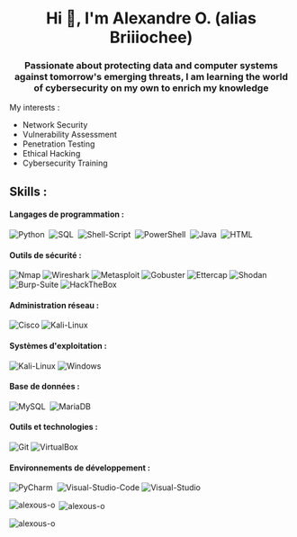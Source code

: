 <h1 align="center">Hi 👋, I'm Alexandre O. (alias Briiiochee)</h1>
<h3 align="center">Passionate about protecting data and computer systems against tomorrow's emerging threats, I am learning the world of cybersecurity on my own to enrich my knowledge</h3>


My interests :

- Network Security
- Vulnerability Assessment
- Penetration Testing
- Ethical Hacking
- Cybersecurity Training

## Skills :

#### Langages de programmation :
![Python](https://img.shields.io/badge/Python-3776AB?style=for-the-badge&logo=python&logoColor=white)&nbsp;
![SQL](https://img.shields.io/badge/SQL-316192?style=for-the-badge&logo=postgresql&logoColor=white)&nbsp;
![Shell-Script](https://img.shields.io/badge/Shell_Script-121011?style=for-the-badge&logo=gnu-bash&logoColor=white)&nbsp;
![PowerShell](https://img.shields.io/badge/PowerShell-5391FE?style=for-the-badge&logo=powershell&logoColor=white)&nbsp;
![Java](https://img.shields.io/badge/Java-ED8B00?style=for-the-badge&logo=java&logoColor=white)&nbsp;
![HTML](https://img.shields.io/badge/HTML-E34F26?style=for-the-badge&logo=html5&logoColor=white)

#### Outils de sécurité :
![Nmap](https://img.shields.io/badge/Nmap-0A0A0A?style=for-the-badge&logo=nmap&logoColor=white)
![Wireshark](https://img.shields.io/badge/Wireshark-1679A7?style=for-the-badge&logo=wireshark&logoColor=white)
![Metasploit](https://img.shields.io/badge/Metasploit-049C9C?style=for-the-badge&logo=metasploit&logoColor=white)
![Gobuster](https://img.shields.io/badge/Gobuster-000000?style=for-the-badge&logo=gnu-bash&logoColor=white)
![Ettercap](https://img.shields.io/badge/Ettercap-000000?style=for-the-badge&logo=ettercap&logoColor=white)
![Shodan](https://img.shields.io/badge/Shodan-000000?style=for-the-badge&logo=shodan&logoColor=white)
![Burp-Suite](https://img.shields.io/badge/Burp_Suite-FF6600?style=for-the-badge&logo=burp-suite&logoColor=white)
![HackTheBox](https://img.shields.io/badge/HackTheBox-111927?style=for-the-badge&logo=Hack%20The%20Box&logoColor=9FEF00)

#### Administration réseau :
![Cisco](https://img.shields.io/badge/Cisco-1BA0D7?style=for-the-badge&logo=cisco&logoColor=white)
![Kali-Linux](https://img.shields.io/badge/Kali_Linux-557C94?style=for-the-badge&logo=linux&logoColor=white)

#### Systèmes d'exploitation :
![Kali-Linux](https://img.shields.io/badge/Kali_Linux-557C94?style=for-the-badge&logo=linux&logoColor=white)
![Windows](https://img.shields.io/badge/Windows-0078D6?style=for-the-badge&logo=windows&logoColor=white)

#### Base de données :
![MySQL](https://img.shields.io/badge/MySQL-00000F?style=for-the-badge&logo=mysql&logoColor=white)&nbsp;
![MariaDB](https://img.shields.io/badge/MariaDB-003545?style=for-the-badge&logo=mariadb&logoColor=white)

#### Outils et technologies :
![Git](https://img.shields.io/badge/Git-F05032?style=for-the-badge&logo=git&logoColor=white)
![VirtualBox](https://img.shields.io/badge/VirtualBox-183A61?style=for-the-badge&logo=virtualbox&logoColor=white)

#### Environnements de développement :
![PyCharm](https://img.shields.io/badge/PyCharm-000000?style=for-the-badge&logo=pycharm&logoColor=white)&nbsp;
![Visual-Studio-Code](https://img.shields.io/badge/Visual_Studio_Code-007ACC?style=for-the-badge&logo=visual-studio-code&logoColor=white)
![Visual-Studio](https://img.shields.io/badge/Visual_Studio-5C2D91?style=for-the-badge&logo=visual%20studio&logoColor=white)




<p><img align="left" src="https://github-readme-stats.vercel.app/api/top-langs?username=alexous-o&show_icons=true&locale=en&layout=compact" alt="alexous-o" /></p>

<p>&nbsp;<img align="center" src="https://github-readme-stats.vercel.app/api?username=alexous-o&show_icons=true&locale=en" alt="alexous-o" /></p>

<p><img align="center" src="https://github-readme-streak-stats.herokuapp.com/?user=alexous-o&" alt="alexous-o" /></p>


